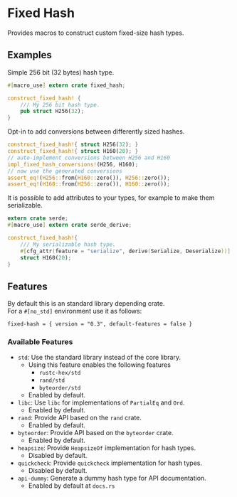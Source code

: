 # Fixed Hash

Provides macros to construct custom fixed-size hash types.

## Examples

Simple 256 bit (32 bytes) hash type.

```rust
#[macro_use] extern crate fixed_hash;

construct_fixed_hash! {
    /// My 256 bit hash type.
    pub struct H256(32);
}
```

Opt-in to add conversions between differently sized hashes.

```rust
construct_fixed_hash!{ struct H256(32); }
construct_fixed_hash!{ struct H160(20); }
// auto-implement conversions between H256 and H160
impl_fixed_hash_conversions!(H256, H160);
// now use the generated conversions
assert_eq!(H256::from(H160::zero()), H256::zero());
assert_eq!(H160::from(H256::zero()), H160::zero());
```

It is possible to add attributes to your types, for example to make them serializable.

```rust
extern crate serde;
#[macro_use] extern crate serde_derive;

construct_fixed_hash!{
    /// My serializable hash type.
    #[cfg_attr(feature = "serialize", derive(Serialize, Deserialize))]
    struct H160(20);
}
```

## Features

By default this is an standard library depending crate.  
For a `#[no_std]` environment use it as follows:

```
fixed-hash = { version = "0.3", default-features = false }
```

### Available Features

- `std`: Use the standard library instead of the core library.
	- Using this feature enables the following features
		- `rustc-hex/std`
		- `rand/std`
		- `byteorder/std`
    - Enabled by default.
- `libc`: Use `libc` for implementations of `PartialEq` and `Ord`.
    - Enabled by default.
- `rand`: Provide API based on the `rand` crate.
    - Enabled by default.
- `byteorder`: Provide API based on the `byteorder` crate.
    - Enabled by default.
- `heapsize`: Provide `HeapsizeOf` implementation for hash types.
    - Disabled by default.
- `quickcheck`: Provide `quickcheck` implementation for hash types.
    - Disabled by default.
- `api-dummy`: Generate a dummy hash type for API documentation.
    - Enabled by default at `docs.rs`
